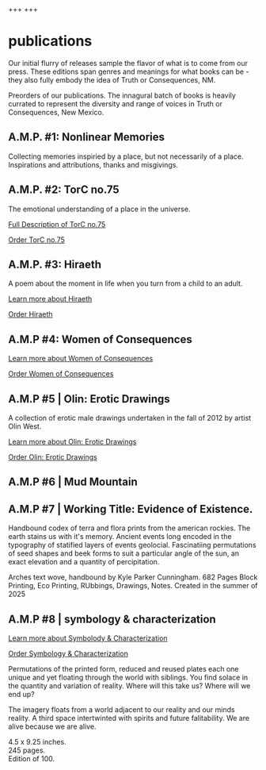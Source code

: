 +++
+++


# publications

Our initial flurry of releases sample the flavor of what is to come from our press. These editions span genres and meanings for what books can be - they also fully embody the idea of Truth or Consequences, NM. 


Preorders of our publications. The innagural batch of books is heavily currated to represent the diversity and range of voices in Truth or Consequences, New Mexico. 

## A.M.P. #1: Nonlinear Memories

Collecting memories inspiried by a place, but not necessarily of a place. Inspirations and attributions, thanks and misgivings.   


## A.M.P. #2: TorC no.75

The emotional understanding of a place in the universe.

<p> <a href="/torc-no75">Full Description of TorC no.75</a> </p>

<a target="_blank" href="https://shop.torc.art/collections/agile-meteor-press">Order TorC no.75</a>

## A.M.P. #3: Hiraeth

A poem about the moment in life when you turn from a child to an adult. 

<p> <a href="/Hiraeth">Learn more about Hiraeth</a> </p>

<a target="_blank" href="https://shop.torc.art/collections/agile-meteor-press">Order Hiraeth</a>

## A.M.P #4: Women of Consequences

<p> <a href="/women-of-consequences">Learn more about Women of Consequences</a> </p>

<a target="_blank" href="https://shop.torc.art/collections/agile-meteor-press">Order Women of Consequences</a>




## A.M.P #5 |  Olin: Erotic Drawings

A collection of erotic male drawings undertaken in the fall of 2012 by artist Olin West.  

<p> <a href="/olin-erotic-drawings">Learn more about Olin: Erotic Drawings</a> </p>

<a target="_blank" href="https://shop.torc.art/collections/agile-meteor-press">Order Olin: Erotic Drawings</a>



## A.M.P #6 | Mud Mountain

## A.M.P #7 | Working Title: Evidence of Existence. 

Handbound codex of terra and flora prints from the american rockies. The earth stains us with it's memory. Ancient events long encoded in the typography of statified layers of events geolocial. Fascinatiing permutations of seed shapes and beek forms to suit a particular angle of the sun, an exact elevation and a quantity of percipitation. 

 

Arches text wove, handbound by Kyle Parker Cunningham. 
682 Pages
Block Printing, Eco Printing, RUbbings, Drawings, Notes. 
Created in the summer of 2025

## A.M.P #8 | symbology & characterization

<p> <a href="/symbology-and-characterization">Learn more about Symbolody & Characterization</a> </p>

<a target="_blank" href="https://shop.torc.art/collections/agile-meteor-press">Order Symbology & Characterization</a>




Permutations of the printed form, reduced and reused plates each one unique and yet floating through the world with siblings. You find solace in the quantity and variation of reality. Where will this take us? Where will we end up? 

The imagery floats from a world adjacent to our reality and our minds reality. A third space intertwinted with spirits and future falitability. We are alive because we are alive. 

4.5 x 9.25 inches.<br/> 
245 pages.<br/>
Edition of 100.<br/>
  


